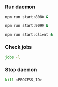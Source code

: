 ### Run daemon
```bash
npm run start:8080 &

npm run start:9090 &

npm run start:client &
```

### Check jobs
```bash
jobs -l
```

### Stop daemon
```bash
kill <PROCESS_ID>
```